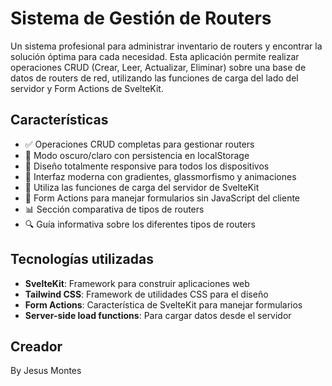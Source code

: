# Sistema de Gestión de Routers

Un sistema profesional para administrar inventario de routers y encontrar la solución óptima para cada necesidad. Esta aplicación permite realizar operaciones CRUD (Crear, Leer, Actualizar, Eliminar) sobre una base de datos de routers de red, utilizando las funciones de carga del lado del servidor y Form Actions de SvelteKit.

## Características

- ✅ Operaciones CRUD completas para gestionar routers
- 🌙 Modo oscuro/claro con persistencia en localStorage
- 📱 Diseño totalmente responsive para todos los dispositivos
- 🎨 Interfaz moderna con gradientes, glassmorfismo y animaciones
- 🔄 Utiliza las funciones de carga del servidor de SvelteKit
- 📝 Form Actions para manejar formularios sin JavaScript del cliente
- 📊 Sección comparativa de tipos de routers
- 🔍 Guía informativa sobre los diferentes tipos de routers

## Tecnologías utilizadas

- **SvelteKit**: Framework para construir aplicaciones web
- **Tailwind CSS**: Framework de utilidades CSS para el diseño
- **Form Actions**: Característica de SvelteKit para manejar formularios
- **Server-side load functions**: Para cargar datos desde el servidor

## Creador
By Jesus Montes
